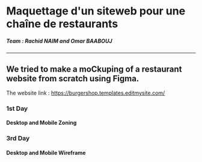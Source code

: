 # Maquettage d'un siteweb pour une chaîne de restaurants

##### Team : Rachid NAIM and Omar BAABOUJ
___________________________________________________

## We tried to make a moCkuping of a restaurant website from scratch using Figma.

The website link : https://burgershop.templates.editmysite.com/

### 1st Day

#### Desktop and Mobile Zoning

### 3rd Day

#### Desktop and Mobile Wireframe

